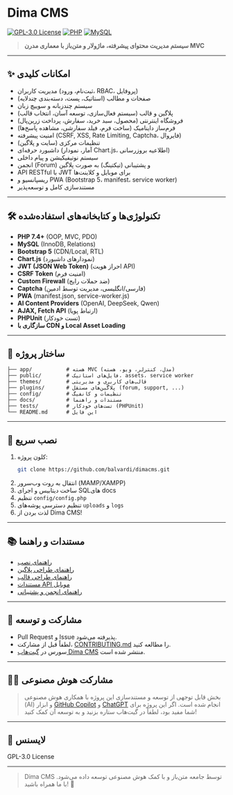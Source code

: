 # Dima CMS

[![GPL-3.0 License](https://img.shields.io/badge/license-GPL--3.0-green)](LICENSE)
[![PHP](https://img.shields.io/badge/PHP-%3E%3D7.4-blue)](https://www.php.net/)
[![MySQL](https://img.shields.io/badge/MySQL-Supported-orange)](https://www.mysql.com/)

> **سیستم مدیریت محتوای پیشرفته، ماژولار و متن‌باز با معماری مدرن MVC**

---

## ✨ امکانات کلیدی
- مدیریت کاربران (ثبت‌نام، ورود، RBAC، پروفایل)
- صفحات و مطالب (استاتیک، پست، دسته‌بندی چندلایه)
- سیستم چندزبانه و سوییچ زبان
- پلاگین و قالب (سیستم فعال‌سازی، توسعه آسان، انتخاب قالب)
- فروشگاه اینترنتی (محصول، سبد خرید، سفارش، پرداخت زرین‌پال)
- فرم‌ساز داینامیک (ساخت فرم، فیلد سفارشی، مشاهده پاسخ‌ها)
- امنیت پیشرفته (CSRF, XSS, Rate Limiting, Captcha، فایروال)
- تنظیمات مرکزی (سایت و پلاگین)
- داشبورد حرفه‌ای (آمار، نمودار Chart.js، اطلاعیه بروزرسانی)
- سیستم نوتیفیکیشن و پیام داخلی
- انجمن (Forum) و پشتیبانی (تیکتینگ) به صورت پلاگین
- API RESTful با JWT برای موبایل و کلاینت‌ها
- ریسپانسیو و PWA (Bootstrap 5، manifest، service worker)
- مستندسازی کامل و توسعه‌پذیر

---

## 🛠️ تکنولوژی‌ها و کتابخانه‌های استفاده‌شده
- **PHP 7.4+** (OOP, MVC, PDO)
- **MySQL** (InnoDB, Relations)
- **Bootstrap 5** (CDN/Local, RTL)
- **Chart.js** (نمودارهای داشبورد)
- **JWT (JSON Web Token)** (احراز هویت API)
- **CSRF Token** (امنیت فرم)
- **Custom Firewall** (ضد حملات رایج)
- **Captcha** (فارسی/انگلیسی، مدیریت توسط ادمین)
- **PWA** (manifest.json, service-worker.js)
- **AI Content Providers** (OpenAI, DeepSeek, Qwen)
- **AJAX, Fetch API** (ارتباط پویا)
- **PHPUnit** (تست خودکار)
- **سازگاری با CDN و Local Asset Loading**

---

## 📁 ساختار پروژه
```
├── app/           # هسته MVC (مدل، کنترلر، ویو، هسته)
├── public/        # فایل‌های استاتیک، assets، service worker
├── themes/        # قالب‌های کاربری و مدیریتی
├── plugins/       # پلاگین‌های مستقل (forum, support, ...)
├── config/        # تنظیمات و کانفیگ
├── docs/          # مستندات و راهنما
├── tests/         # تست‌های خودکار (PHPUnit)
└── README.md      # این فایل
```

---

## 🚀 نصب سریع
1. کلون پروژه:
   ```bash
   git clone https://github.com/balvardi/dimacms.git
   ```
2. انتقال به روت وب‌سرور (MAMP/XAMPP)
3. ساخت دیتابیس و اجرای SQLهای docs
4. تنظیم `config/config.php`
5. تنظیم دسترسی پوشه‌های `uploads` و `logs`
6. لذت بردن از Dima CMS!

---

## 📚 مستندات و راهنما
- [راهنمای نصب](docs/install_guide.html)
- [راهنمای طراحی پلاگین](docs/plugin_guide.html)
- [راهنمای طراحی قالب](docs/theme_guide.html)
- [مستندات API موبایل](docs/api_reference.md)
- [راهنمای انجمن و پشتیبانی](docs/messaging_guide.html)

---

## 🤝 مشارکت و توسعه
- Pull Request و Issue پذیرفته می‌شود.
- لطفاً قبل از مشارکت، [CONTRIBUTING.md](docs/CONTRIBUTING.md) را مطالعه کنید.
- سورس در [گیت‌هاب Dima CMS](https://github.com/balvardi/dimacms) منتشر شده است.

---

## 👨‍💻 مشارکت هوش مصنوعی
> بخش قابل توجهی از توسعه و مستندسازی این پروژه با همکاری هوش مصنوعی (AI) و ابزار [GitHub Copilot](https://github.com/features/copilot) و [ChatGPT](https://openai.com/chatgpt) انجام شده است. اگر این پروژه برای شما مفید بود، لطفاً در گیت‌هاب ستاره بزنید و به توسعه آن کمک کنید!

---

## 📝 لایسنس
GPL-3.0 License

---

> Dima CMS توسط جامعه متن‌باز و با کمک هوش مصنوعی توسعه داده می‌شود. با ما همراه باشید! 🚀 
